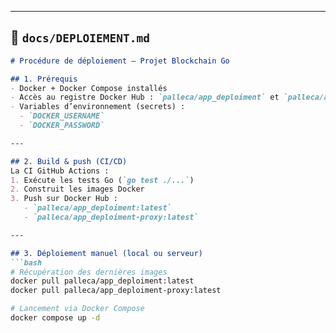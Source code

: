 
---

## 📄 `docs/DEPLOIEMENT.md`
```markdown
# Procédure de déploiement – Projet Blockchain Go

## 1. Prérequis
- Docker + Docker Compose installés
- Accès au registre Docker Hub : `palleca/app_deploiment` et `palleca/app_deploiment-proxy`
- Variables d’environnement (secrets) :
  - `DOCKER_USERNAME`
  - `DOCKER_PASSWORD`

---

## 2. Build & push (CI/CD)
La CI GitHub Actions :
1. Exécute les tests Go (`go test ./...`)
2. Construit les images Docker
3. Push sur Docker Hub :
   - `palleca/app_deploiment:latest`
   - `palleca/app_deploiment-proxy:latest`

---

## 3. Déploiement manuel (local ou serveur)
```bash
# Récupération des dernières images
docker pull palleca/app_deploiment:latest
docker pull palleca/app_deploiment-proxy:latest

# Lancement via Docker Compose
docker compose up -d
